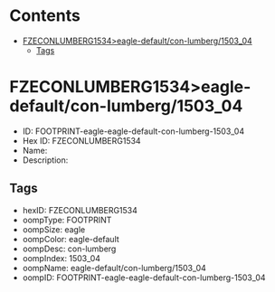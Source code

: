 



Contents
========

* [FZECONLUMBERG1534>eagle-default/con-lumberg/1503_04](#fzeconlumberg1534eagle-defaultcon-lumberg1503_04)
	* [Tags](#tags)

# FZECONLUMBERG1534>eagle-default/con-lumberg/1503_04

- ID: FOOTPRINT-eagle-eagle-default-con-lumberg-1503_04
- Hex ID: FZECONLUMBERG1534
- Name: 
- Description: 

## Tags

- hexID: FZECONLUMBERG1534
- oompType: FOOTPRINT
- oompSize: eagle
- oompColor: eagle-default
- oompDesc: con-lumberg
- oompIndex: 1503_04
- oompName: eagle-default/con-lumberg/1503_04
- oompID: FOOTPRINT-eagle-eagle-default-con-lumberg-1503_04
